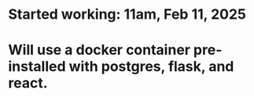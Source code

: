 

# Started working: 11am, Feb 11, 2025

# Will use a docker container pre-installed with postgres, flask, and react.